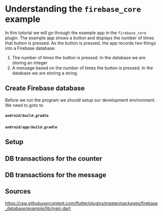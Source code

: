 
# Understanding the `firebase_core` example

In this tutorial we will go through the example
app in the `firebase_core` plugin. The example
app shows a button and displays the number
of times that button is pressed. As the button
is pressed, the app records two things
into a Firebase database:

1. The number of times the button is pressed. In the database we are storing an integer
2. A message based on the number of times the button is pressed. In the database we are storing a string.

## Create Firebase database

Before we run the program we should setup our development
environment. We need to goto to 


##### `android/build.gradle`


##### `android/app/build.gradle`

## Setup


## DB transactions for the counter


## DB transactions for the message




Sources
---------

https://raw.githubusercontent.com/flutter/plugins/master/packages/firebase_database/example/lib/main.dart